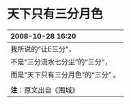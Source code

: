 # 天下只有三分月色

|2008-10-28 16:20|
|:---------------|
|我所说的“让E三分”，|
|不是“三分流水七分尘”的“三分”，|
|而是“天下只有三分月色”的“三分” 。|
||
|**注**：原文出自《围城》|
